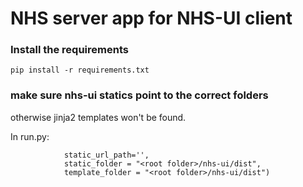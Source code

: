 # NHS server app for NHS-UI client

### Install the requirements
```pip install -r requirements.txt```

### make sure nhs-ui statics point to the correct folders
otherwise jinja2 templates won't be found.

In run.py:
```app = Flask(__name__,
            static_url_path='',
            static_folder = "<root folder>/nhs-ui/dist",
            template_folder = "<root folder>/nhs-ui/dist")
````